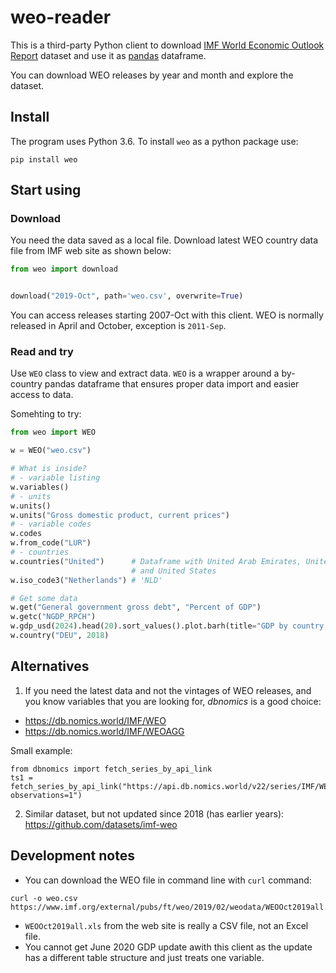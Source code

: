 # weo-reader

This is a third-party Python client to download [IMF World Economic Outlook Report][weo] dataset and use it as [pandas](https://pandas.pydata.org/) dataframe. 

You can download WEO releases by year and month and explore the dataset.

[weo]: https://www.imf.org/en/Publications/WEO

## Install

The program uses Python 3.6. To install `weo` as a python package use:

`pip install weo`
   
## Start using   

### Download 
   
You need the data saved as a local file.  Download latest WEO country data file from IMF web site as shown below:

```python 
from weo import download


download("2019-Oct", path='weo.csv', overwrite=True)
```

You can access releases starting 2007-Oct with this client. WEO is normally released in April and October, exception is `2011-Sep`.


### Read and try

Use `WEO` class to view and extract data. `WEO` is a wrapper around a by-country pandas dataframe that ensures proper data import and easier access to data.

Somehting to try:

```python
from weo import WEO

w = WEO("weo.csv")

# What is inside?
# - variable listing
w.variables()
# - units
w.units()
w.units("Gross domestic product, current prices")
# - variable codes
w.codes
w.from_code("LUR")
# - countries
w.countries("United")      # Dataframe with United Arab Emirates, United Kingdom
                           # and United States
w.iso_code3("Netherlands") # 'NLD'

# Get some data
w.get("General government gross debt", "Percent of GDP")
w.getc("NGDP_RPCH")
w.gdp_usd(2024).head(20).sort_values().plot.barh(title="GDP by country, USD bln (2024)")
w.country("DEU", 2018)
```

## Alternatives

1. If you need the latest data and not the vintages of WEO releases, and you know 
variables that you are looking for, *dbnomics* is a good choice: 
- <https://db.nomics.world/IMF/WEO>
- <https://db.nomics.world/IMF/WEOAGG>

Small example:

```
from dbnomics import fetch_series_by_api_link
ts1 = fetch_series_by_api_link("https://api.db.nomics.world/v22/series/IMF/WEO/DEU.NGDPRPC?observations=1")
```

2. Similar dataset, but not updated since 2018 (has earlier years): https://github.com/datasets/imf-weo

## Development notes

- You can download the WEO file in command line with `curl` command:
```
curl -o weo.csv https://www.imf.org/external/pubs/ft/weo/2019/02/weodata/WEOOct2019all.xls
```
- `WEOOct2019all.xls` from the web site is really a CSV file, not an Excel file.
- You cannot get June 2020 GDP update awith this client as the update has a different table structure and just treats one variable.
